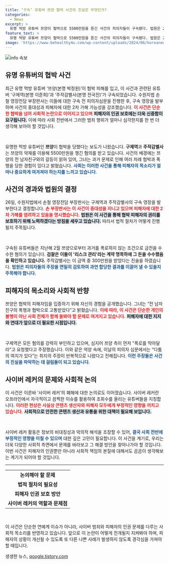 ```yaml
---
title: ‘구속’ 유튜버 쯔양 협박 사건의 진실은 무엇인가?
categories:
  - News
excerpt: >
  유명 먹방 유튜버 쯔양이 협박으로 5500만원을 뜯긴 사건의 피의자들이 구속됐다. 법원은 2차 피해 우려를 언급하며, 사건의 중대성을 강조했다. 과거 폭로와 리스크 관리 계약을 둘러싼 논란이 끊이지 않는 가운데, 이 사건은 사이버 레커의 문제를 다시 떠올리게 하고 있다.
feature_text: >
  유명 먹방 유튜버 쯔양이 협박으로 5500만원을 뜯긴 사건의 피의자들이 구속됐다. 법원은 2차 피해 우려를 언급하며, 사건의 중대성을 강조했다. 과거 폭로와 리스크 관리 계약을 둘러싼 논란이 끊이지 않는 가운데, 이 사건은 사이버 레커의 문제를 다시 떠올리게 하고 있다.
image: 'https://www.behealthy4u.com/wp-content/uploads/2024/06/koreanews.jpg'
---
```


<p><img src="https://www.behealthy4u.com/wp-content/uploads/2024/06/koreanews.jpg" alt="info 속보" /></p>

<h2 data-ke-size="size26">유명 유튜버의 협박 사건</h2>

<p data-ke-size="size16">최근 유명 먹방 유튜버 ‘쯔양(본명 박정원)’이 협박 피해를 입고, 이 사건과 관련된 유튜버 ‘구제역(본명 이준희)’과 ‘주작감별사(본명 전국진)’가 구속되었습니다. 수원지법 손철 영장전담 부장판사는 이들에 대한 구속 전 피의자심문을 진행한 후, 구속 영장을 발부하며 사건의 중대성과 피해자에 대한 2차 가해 가능성을 강조했습니다. <b><span style="color: #ee2323;">이 사건은 단순한 협박을 넘어 사회적 논란으로 이어지고 있으며</span></b> <b><span style="background-color: #21538527;">피해자의 인권 보호에는 더욱 신중함이 요구됩니다.</span></b> 이에 따라 사회 전반에서 그러한 범죄 행위가 얼마나 심각한지를 한 번 더 생각해 보아야 할 것입니다.</p>

<p data-ke-size="size16">&nbsp;</p>

<p>유명한 먹방 유튜버인 <b>쯔양</b>이 협박을 당했다는 보도가 나왔습니다. <b>구제역</b>과 <b>주작감별사</b>는 쯔양의 악재를 이용해 5500만원을 챙긴 혐의를 받고 있습니다. 사건의 배경에는 쯔양의 전 남자친구와의 갈등이 얽혀 있어, 그녀는 과거 문제로 인해 여러 차례 협박과 폭행을 당한 경험이 있다고 밝혔습니다. <b><span style="color: #1a5490;">사회는 이러한 사건을 통해 피해자의 목소리가 얼마나 중요하게 여겨져야 하는지를 느끼고 있습니다.</span></b> </p>

<h2 data-ke-size="size26">사건의 경과와 법원의 결정</h2>

<p data-ke-size="size16">26일, 수원지법에서 손철 영장전담 부장판사는 구제역과 주작감별사의 구속 영장을 발부한다고 결정합니다. <b><span style="color: #ee2323;">손 부장판사는 이 사건이 중대성을 지니고 있으며 피해자에 대한 2차 가해를 염려하고 있음을 명시했습니다.</span></b> <b><span style="background-color: #21538527;">법원은 이 사건을 통해 협박 피해자의 권리를 보호하기 위해 노력하겠다는 방침을 세우고 있습니다.</span></b> 따라서 법적 절차가 어떻게 진행될지 주목됩니다.</p>

<p data-ke-size="size16">&nbsp;</p>

<p>구속된 유튜버들은 지난해 2월 쯔양으로부터 과거를 폭로하지 않는 조건으로 금전을 수수한 혐의가 있습니다. <b>검찰은 이들이 '리스크 관리'라는 계약 명목하에 그 돈을 수수했음을 확인하고 있습니다.</b> 주작감별사는 이 금액 중 300만원을 받았다는 진술을 하였습니다. <b><span style="color: #1a5490;">법원은 피의자들의 주장을 면밀히 검토하여 과연 합당한 결과를 이끌어 낼 수 있을지 주목해야 합니다.</span></b></p>

<h2 data-ke-size="size26">피해자의 목소리와 사회적 반향</h2>

<p data-ke-size="size16">쯔양은 협박의 피해자임을 입증하기 위해 자신의 경험을 공개했습니다. 그녀는 “전 남자친구의 폭행과 협박으로 고통받았다”고 밝혔습니다. <b><span style="color: #ee2323;">이에 따라, 이 사건은 단순한 개인의 불행이 아닌 사회 전체가 함께 돌봐야 할 문제로 여겨지고 있습니다.</span></b> <b><span style="background-color: #21538527;">피해자에 대한 지지와 연대가 앞으로 더 필요한 시점입니다.</span></b> </p>

<p data-ke-size="size16">&nbsp;</p>

<p>구제역은 모든 혐의를 강력히 부인하고 있으며, 심지어 쯔양 측이 먼저 "폭로를 막아달라"고 요청했다고 주장했습니다. 이와 같은 억양 속에, 이날의 피의자 심문에서는 “다툼의 여지가 있다”는 취지의 주장이 반복적으로 나왔다고 전해집니다. <b><span style="color: #1a5490;">이런 주장들은 사건의 진실을 파악하는 데 걸림돌이 되고 있습니다.</span></b></p>

<h2 data-ke-size="size26">사이버 레커의 문제와 사회적 논의</h2>

<p data-ke-size="size16">이 사건은 이른바 ‘사이버 레커’의 폐해에 대한 논의로도 이어졌습니다. 사이버 레커란 오프라인에서 자극적이고 끔찍한 이슈를 활용하여 조회수를 올리는 유튜버들을 지칭합니다. <b><span style="color: #ee2323;">이러한 현상은 사실상 콘텐츠 생산자와 피해자 모두에게 부정적인 영향을 끼치고 있습니다.</span></b> <b><span style="background-color: #21538527;">사회적으로 안전한 콘텐츠 생산과 유통을 위한 대책이 필요해 보입니다.</span></b></p>

<p data-ke-size="size16">&nbsp;</p>

<p>사이버 레커 활동은 정보의 비대칭성과 악의적 해석을 조장할 수 있어, <b><span style="color: #1a5490;">결국 사회 전반에 부정적인 영향을 미칠 수 있으며</span></b> 대한 깊은 고민이 필요합니다. 이 사건을 계기로, 우리는 더욱 다양한 사회적 측면에서 문제를 바라보고 그 해결 방안을 찾아나가야 할 것입니다. 이번 사건은 피해자의 인권뿐만 아니라 사회적 책임의 본질에 대해서도 곰곰이 생각해보는 계기가 되어야 할 것입니다. </p>

<hr />

<table style="width:100%; border-collapse: collapse;">
    <tr>
        <td style="text-align: center; height: 17px;"><b>논의해야 할 문제</b></td>
    </tr>
    <tr>
        <td style="text-align: center; height: 17px;"><b>법적 절차의 필요성</b></td>
    </tr>
    <tr>
        <td style="text-align: center; height: 17px;"><b>피해자 인권 보호 방안</b></td>
    </tr>
    <tr>
        <td style="text-align: center; height: 17px;"><b>사이버 레커의 역할과 문제점</b></td>
    </tr>
</table>

<p data-ke-size="size16">&nbsp;</p> 

<p>이 사건은 단순한 연예계 이슈가 아니라, 사이버 범죄와 피해자의 인권 문제를 다루는 사회적 목소리를 반영하고 있습니다. 앞으로 이 논란이 어떻게 전개될지 지켜봐야 하며, 피해자의 상황이 개선될 수 있도록 또 다른 나쁜 사례가 발생하지 않도록 경각심을 가져야 할 때입니다.</p>
생생한 뉴스, <a href="https://qoogle.tistory.com" rel="dofollow">qoogle.tistory.com</a>


